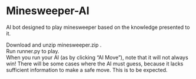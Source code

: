 # Minesweeper-AI
AI bot designed to play minesweeper based on the knowledge presented to it.  

Download and unzip minesweeper.zip .  
Run runner.py to play.  
When you run your AI (as by clicking “AI Move”), note that it will not always win! There will be some cases where the AI must guess, because it lacks sufficient information to make a safe move. This is to be expected. 
